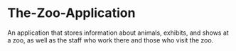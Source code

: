 # The-Zoo-Application
An application that stores information about animals, exhibits, and shows at a zoo, as well as the staff who work there and those who visit the zoo.
